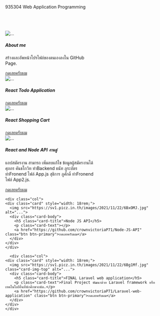 <!DOCTYPE html>
<html lang="en">
<head>
    <meta charset="UTF-8">
    <meta http-equiv="X-UA-Compatible" content="IE=edge">
    <meta name="viewport" content="width=device-width, initial-scale=1.0">
    <title>Document</title>
    <!-- CSS only -->
<link href="https://cdn.jsdelivr.net/npm/bootstrap@5.1.3/dist/css/bootstrap.min.css" rel="stylesheet" integrity="sha384-1BmE4kWBq78iYhFldvKuhfTAU6auU8tT94WrHftjDbrCEXSU1oBoqyl2QvZ6jIW3" crossorigin="anonymous">
<!-- JavaScript Bundle with Popper -->
<script src="https://cdn.jsdelivr.net/npm/bootstrap@5.1.3/dist/js/bootstrap.bundle.min.js" integrity="sha384-ka7Sk0Gln4gmtz2MlQnikT1wXgYsOg+OMhuP+IlRH9sENBO0LRn5q+8nbTov4+1p" crossorigin="anonymous"></script>
</head>
<body>
  
  <nav class="navbar navbar-light bg-light">
    <div class="container-fluid">
      <span class="navbar-brand mb-0 h1">935304 Web Application Programming</span>
    </div>
  </nav>
<br><br><br><br>
<div class="container ">
<div class="row row-cols-1 row-cols-md-4 g-3">
  <div class="col">
<div class="card" style="width: 18rem;">
  <img src="https://sv1.picz.in.th/images/2021/11/22/6BgOMP.jpg" class="card-img-top" alt="...">
  <div class="card-body">
    <h5 class="card-title">About me</h5>
    <p class="card-text">สร้างและอัพหน้าโปรไฟล์ของตนเองลงใน GitHub Page.</p>
    <a href="https://crownvictoriap71.github.io/aboutme.html" class="btn btn-primary">กดเลยครับผม</a>
  </div>
</div>
</div>

  
<div class="col">
  <div class="card" style="width: 18rem;">
    <img src="https://sv1.picz.in.th/images/2021/11/22/6Bi7aR.jpg" alt="...">
    <div class="card-body">
      <h5 class="card-title">React Todo Application</h5>
      <p class="card-text"></p>
      <a href="https://github.com/crownvictoriaP71/React-Todo-Application" class="btn btn-primary">กดเลยครับผม</a>
    </div>
  </div>
  </div>


  <div class="col">
    <div class="card" style="width: 18rem;">
      <img src="https://sv1.picz.in.th/images/2021/11/22/6BgRh8.jpg" class="card-img-top" alt="...">
      <div class="card-body">
        <h5 class="card-title">React Shopping Cart</h5>
        <p class="card-text"></p>
        <a href="https://github.com/crownvictoriaP71/React-Shopping-Cart" class="btn btn-primary">กดเลยครับผม</a>
      </div>
    </div>
    </div>


  <div class="col">
    <div class="card" style="width: 18rem;">
      <img src="https://sv1.picz.in.th/images/2021/11/22/6Bg5RZ.jpg" alt="...">
      <div class="card-body">
        <h5 class="card-title">React and Node API งานคู่</h5>
        <p class="card-text">แอปสมัครงาน สามารถ เพิ่มลบแก้ไข ข้อมูลผู้สมัครงานได้ ศุภกร คันธโกวิท ทำBackend  ธนัท ภูระบัตรทำFronend ไฟล์ App.js สุธิการ ภูศักดิ์ ทำFronend ไฟล์ App2.js.</p>
        <a href="https://github.com/crownvictoriaP71/React-and-Node-API-" class="btn btn-primary">กดเลยครับผม</a>
      </div>
    </div>
    </div>
    
    <div class="col">
    <div class="card" style="width: 18rem;">
      <img src="https://sv1.picz.in.th/images/2021/11/22/6BxOMJ.jpg" alt="...">
      <div class="card-body">
        <h5 class="card-title">Node JS API</h5>
        <p class="card-text"></p>
        <a href="https://github.com/crownvictoriaP71/Node-JS-API" class="btn btn-primary">กดเลยครับผม</a>
      </div>
    </div>
    </div>
    
      <div class="col">
    <div class="card" style="width: 18rem;">
      <img src="https://sv1.picz.in.th/images/2021/11/22/6Bg1Mf.jpg" class="card-img-top" alt="...">
      <div class="card-body">
        <h5 class="card-title">FINAL Laravel web application</h5>
        <p class="card-text">Final Project พัฒนาด้วย Laravel framework หรือเทคโนโลยีอื่นที่นักศึกษาถนัด.</p>
        <a href="https://github.com/crownvictoriaP71/Laravel-web-application" class="btn btn-primary">กดเลยครับผม</a>
      </div>
    </div>
    </div>


</div></div>
  </body>
</html>
